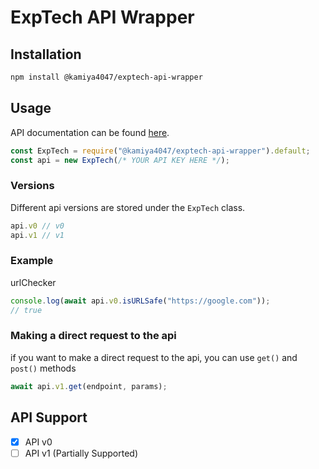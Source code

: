 # ExpTech API Wrapper
## Installation
```bash
npm install @kamiya4047/exptech-api-wrapper
```

## Usage
API documentation can be found [here](https://github.com/ExpTechTW/API/blob/master/RULE.md).
```js
const ExpTech = require("@kamiya4047/exptech-api-wrapper").default;
const api = new ExpTech(/* YOUR API KEY HERE */);
```

### Versions
Different api versions are stored under the `ExpTech` class.
```js
api.v0 // v0
api.v1 // v1
```

### Example
urlChecker
```js
console.log(await api.v0.isURLSafe("https://google.com"));
// true
```

### Making a direct request to the api
if you want to make a direct request to the api, you can use `get()` and `post()` methods
```js
await api.v1.get(endpoint, params);
```

## API Support
- [x] API v0
- [ ] API v1 (Partially Supported)

